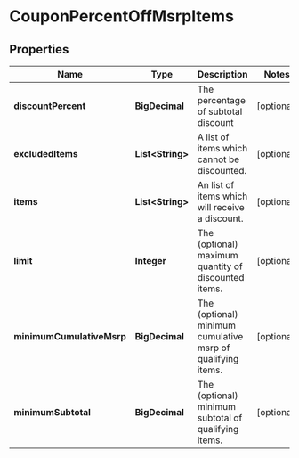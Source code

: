 

# CouponPercentOffMsrpItems


## Properties

| Name | Type | Description | Notes |
|------------ | ------------- | ------------- | -------------|
|**discountPercent** | **BigDecimal** | The percentage of subtotal discount |  [optional] |
|**excludedItems** | **List&lt;String&gt;** | A list of items which cannot be discounted. |  [optional] |
|**items** | **List&lt;String&gt;** | An list of items which will receive a discount. |  [optional] |
|**limit** | **Integer** | The (optional) maximum quantity of discounted items. |  [optional] |
|**minimumCumulativeMsrp** | **BigDecimal** | The (optional) minimum cumulative msrp of qualifying items. |  [optional] |
|**minimumSubtotal** | **BigDecimal** | The (optional) minimum subtotal of qualifying items. |  [optional] |



